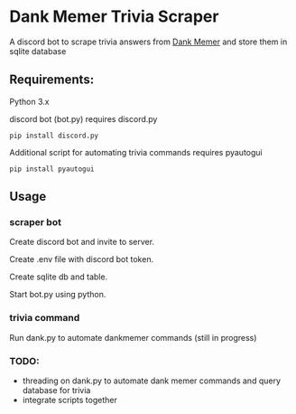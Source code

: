 # Dank Memer Trivia Scraper
A discord bot to scrape trivia answers from [Dank Memer](https://dankmemer.lol/) and store them in sqlite database

## Requirements: 
Python 3.x

discord bot (bot.py) requires discord.py

`pip install discord.py`

Additional script for automating trivia commands requires pyautogui

`pip install pyautogui`

## Usage
### scraper bot
Create discord bot and invite to server. 

Create .env file with discord bot token.

Create sqlite db and table.

Start bot.py using python.
### trivia command 
Run dank.py to automate dankmemer commands (still in progress)

### TODO: 

- threading on dank.py to automate dank memer commands and query database for trivia
- integrate scripts together
